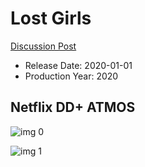 # Lost Girls

[Discussion Post](https://www.avsforum.com/threads/bass-eq-for-filtered-movies.2995212/post-59387352)

* Release Date: 2020-01-01
* Production Year: 2020

## Netflix DD+ ATMOS

![img 0](https://i.imgur.com/B4fE5L1.jpg)

![img 1](https://i.imgur.com/pfJTtkI.png)

